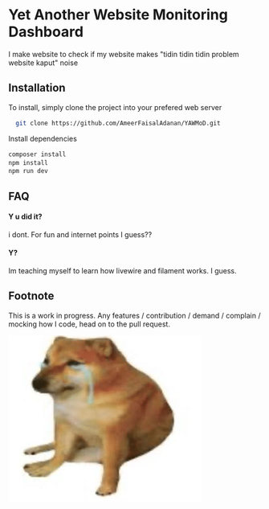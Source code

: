 
# Yet Another Website Monitoring Dashboard

I make website to check if my website makes  "tidin tidin tidin problem website kaput" noise


## Installation

To install, simply clone the project into your prefered web server

```bash
  git clone https://github.com/AmeerFaisalAdanan/YAWMoD.git
```

Install dependencies
```bash
composer install
npm install
npm run dev
```



## FAQ

#### Y u did it?

i dont. For fun and internet points I guess??

#### Y?

Im teaching myself to learn how livewire and filament works. I guess.


## Footnote

This is a work in progress. Any features / contribution / demand / complain / mocking how I code, head on to the pull request.


![Sad Doggo logo](https://raw.githubusercontent.com/AmeerFaisalAdanan/YAWMoD/master/.github/sad-doggo.png)




